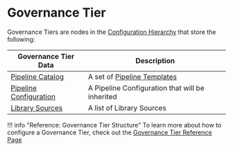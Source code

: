 # Governance Tier

Governance Tiers are nodes in the [Configuration Hierarchy](./configuration-hierarchy.md) that store the following:

| Governance Tier Data                                            | Description                                                      |
|-----------------------------------------------------------------|------------------------------------------------------------------|
| [Pipeline Catalog](../pipeline-templates/pipeline-catalog.md)   | A set of [Pipeline Templates](../pipeline-templates/overview.md) |
| [Pipeline Configuration](../pipeline-configuration/overview.md) | A Pipeline Configuration that will be inherited                  |
| [Library Sources](../library-development/library-source.md)     | A list of Library Sources                                        |

!!! info "Reference: Governance Tier Structure"
    To learn more about how to configure a Governance Tier, check out the [Governance Tier Reference Page](../../reference/governance-tier.md)
